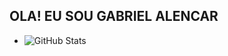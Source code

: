 ##                                               OLA! EU SOU GABRIEL ALENCAR





- ![GitHub Stats](https://github-readme-stats.vercel.app/api?username=GabrielAlenc&show_icons=true&theme=radical)

